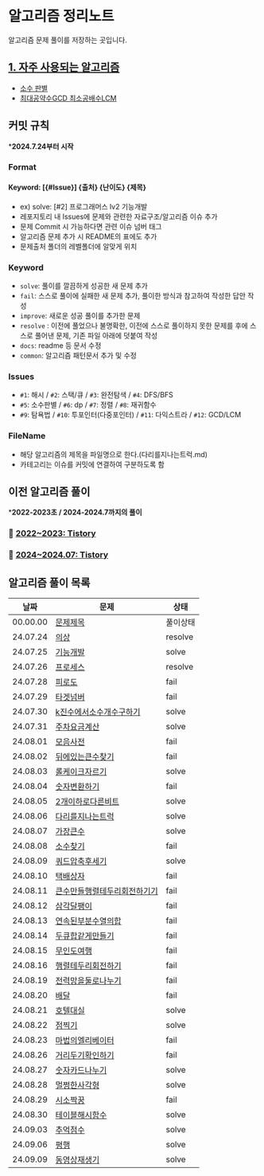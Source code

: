 # 알고리즘 정리노트

알고리즘 문제 풀이를 저장하는 곳입니다.

## [1. 자주 사용되는 알고리즘](자주사용되는알고리즘/)
- [소수 판별](자주사용되는알고리즘/isPrime.js)
- [최대공약수GCD 최소공배수LCM](자주사용되는알고리즘/GCD_LCM.js)

## 커밋 규칙

***2024.7.24부터 시작**

### Format

#### Keyword: [{#Issue}] {출처} {난이도} {제목}

-   ex) solve: [#2] 프로그래머스 lv2 기능개발
-   레포지토리 내 Issues에 문제와 관련한 자료구조/알고리즘 이슈 추가
-   문제 Commit 시 가능하다면 관련 이슈 넘버 태그
-   알고리즘 문제 추가 시 README의 표에도 추가
-   문제출처 폴더의 레벨폴더에 알맞게 위치

### Keyword

-   `solve`: 풀이를 깔끔하게 성공한 새 문제 추가
-   `fail`: 스스로 풀이에 실패한 새 문제 추가, 풀이한 방식과 참고하여 작성한 답안 작성
-   `improve`: 새로운 성공 풀이를 추가한 문제
-   `resolve` : 이전에 풀었으나 불명확한, 이전에 스스로 풀이하지 못한 문제를 후에 스스로 풀어낸 문제, 기존 파일 아래에 덧붙여 작성
-   `docs`: readme 등 문서 수정
-   `common`: 알고리즘 패턴문서 추가 및 수정

### Issues
- `#1`: 해시 / `#2`: 스택/큐 / `#3`: 완전탐색 / `#4`: DFS/BFS
- `#5`: 소수판별 / `#6`: dp / `#7`: 정렬 / `#8`: 재귀함수
- `#9`: 탐욕법 / `#10`: 투포인터(다중포인터) / `#11`: 다익스트라 / `#12`: GCD/LCM

### FileName

-   해당 알고리즘의 제목을 파일명으로 한다.(다리를지나는트럭.md)
-   카테고리는 이슈를 커밋에 연결하여 구분하도록 함

## 이전 알고리즘 풀이

***2022-2023초 / 2024-2024.7까지의 풀이**

### 📁 [2022~2023: Tistory](https://codingpracticenote.tistory.com/category/1%EC%B0%A8%20%EA%B3%B5%EB%B6%80/%EC%95%8C%EA%B3%A0%EB%A6%AC%EC%A6%98)

### 📁 [2024~2024.07: Tistory](https://codingpracticenote.tistory.com/category/2%EC%B0%A8%20%EA%B3%B5%EB%B6%80/%EC%95%8C%EA%B3%A0%EB%A6%AC%EC%A6%98)

## 알고리즘 풀이 목록
| 날짜 | 문제 | 상태 |
| --- | --- | --- |
| 00.00.00 | [문제제목](/프로그래머스) | 풀이상태 |
| 24.07.24 | [의상](/프로그래머스/lv2/의상.md) | resolve |
| 24.07.25 | [기능개발](/프로그래머스//lv2/기능개발.md) | solve |
| 24.07.26 | [프로세스](/프로그래머스//lv2/프로세스.md) | resolve |
| 24.07.28 | [피로도](/프로그래머스//lv2/피로도.md) | fail |
| 24.07.29 | [타겟넘버](/프로그래머스//lv2/타겟넘버.md) | fail |
| 24.07.30 | [k진수에서소수개수구하기](/프로그래머스//lv2/k진수에서소수개수구하기.md) | solve |
| 24.07.31 | [주차요금계산](/프로그래머스//lv2/주차요금계산.md) | solve |
| 24.08.01 | [모음사전](/프로그래머스//lv2/모음사전.md) | fail |
| 24.08.02 | [뒤에있는큰수찾기](/프로그래머스//lv2/뒤에있는큰수찾기.md) | fail |
| 24.08.03 | [롤케이크자르기](/프로그래머스//lv2/롤케이크자르기.md) | solve |
| 24.08.04 | [숫자변환하기](/프로그래머스//lv2/숫자변환하기.md) | fail |
| 24.08.05 | [2개이하로다른비트](/프로그래머스//lv2/2개이하로다른비트.md) | solve |
| 24.08.06 | [다리를지나는트럭](/프로그래머스//lv2/다리를지나는트럭.md) | solve |
| 24.08.07 | [가장큰수](/프로그래머스//lv2/가장큰수.md) | solve |
| 24.08.08 | [소수찾기](/프로그래머스//lv2/소수찾기.md) | fail |
| 24.08.09 | [쿼드압축후세기](/프로그래머스//lv2/쿼드압축후세기.md) | solve |
| 24.08.10 | [택배상자](/프로그래머스//lv2/택배상자.md) | fail |
| 24.08.11 | [큰수만들행렬테두리회전하기기](/프로그래머스//lv2/큰수만들기.md) | fail |
| 24.08.12 | [삼각달팽이](/프로그래머스//lv2/삼각달팽이.md) | fail |
| 24.08.13 | [연속된부분수열의합](/프로그래머스//lv2/연속된부분수열의합.md) | fail |
| 24.08.14 | [두큐합같게만들기](/프로그래머스//lv2/두큐합같게만들기.md) | fail |
| 24.08.15 | [무인도여행](/프로그래머스//lv2/무인도여행.md) | fail |
| 24.08.16 | [행렬테두리회전하기](/프로그래머스//lv2/행렬테두리회전하기.md) | fail |
| 24.08.19 | [전력망을둘로나누기](/프로그래머스//lv2/전력망을둘로나누기.md) | fail |
| 24.08.20 | [배달](/프로그래머스//lv2/배달.md) | fail |
| 24.08.21 | [호텔대실](/프로그래머스//lv2/호텔대실.md) | solve |
| 24.08.22 | [점찍기](/프로그래머스//lv2/점찍기.md) | solve |
| 24.08.23 | [마법의엘리베이터](/프로그래머스//lv2/마법의엘리베이터.md) | fail |
| 24.08.26 | [거리두기확인하기](/프로그래머스//lv2/거리두기확인하기.md) | fail |
| 24.08.27 | [숫자카드나누기](/프로그래머스//lv2/숫자카드나누기.md) | solve |
| 24.08.28 | [멀쩡한사각형](/프로그래머스//lv2/멀쩡한사각형.md) | solve |
| 24.08.29 | [시소짝꿍](/프로그래머스//lv2/시소짝꿍.md) | fail |
| 24.08.30 | [테이블해시함수](/프로그래머스//lv2/테이블해시함수.md) | solve |
| 24.09.03 | [추억점수](/프로그래머스//lv1/추억점수.md) | solve |
| 24.09.06 | [평행](/프로그래머스//lv0/평행.md) | solve |
| 24.09.09 | [동영상재생기](/프로그래머스//lv1/동영상재생기.md) | solve |
